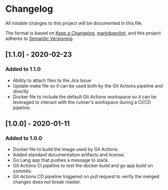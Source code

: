 # Changelog

All notable changes to this project will be documented in this file.

The format is based on [Keep a Changelog](https://keepachangelog.com/en/1.0.0/),
[markdownlint](https://dlaa.me/markdownlint/),
and this project adheres to [Semantic Versioning](https://semver.org/spec/v2.0.0.html).


## [1.1.0] - 2020-02-23

### Added to 1.1.0

- Ability to attach files to the Jira Issue
- Update make file so it can be used both by the Git Actions pipeline and directly
- Docker file to include the default Git Actions workspace so it can be leveraged to interact with the runner's workspace during a CI/CD pipeline.

## [1.0.0] - 2020-01-11

### Added to 1.0.0

- Docker file to build the image used by Git Actions.
- Added standard documentation artifacts and license.
- Go Lang app that pushes a message to slack.
- Git Actions CI pipeline to test the docker build and go app build on commits.
- Git Actions CD pipeline triggered on pull request to verify the merged changes does not break master.
